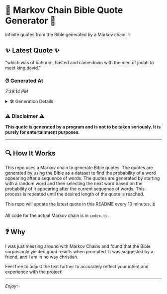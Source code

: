 # 📖 Markov Chain Bible Quote Generator 📖

Infinite quotes from the Bible generated by a Markov chain. ✨

## ✨ Latest Quote ✨
"which was of bahurim, hasted and came down with the men of judah to meet king david."

### ⏰ Generated At
*7:39:14 PM*

<details>
    <summary>🛠️ Generation Details</summary>
    <p>
        <strong>🌱 Seed:</strong> which<br>
        <strong>🔄 Iterations:</strong> 16<br>
        <strong>📜 Context History:</strong><br>[ which ]: was<br>[ which, was ]: of<br>[ which, was, of ]: bahurim,<br>[ which, was, of, bahurim, ]: hasted<br>[ which, was, of, bahurim,, hasted ]: and<br>[ which, was, of, bahurim,, hasted, and ]: came<br>[ was, of, bahurim,, hasted, and, came ]: down<br>[ of, bahurim,, hasted, and, came, down ]: with<br>[ bahurim,, hasted, and, came, down, with ]: the<br>[ hasted, and, came, down, with, the ]: men<br>[ and, came, down, with, the, men ]: of<br>[ came, down, with, the, men, of ]: judah<br>[ down, with, the, men, of, judah ]: to<br>[ with, the, men, of, judah, to ]: meet<br>[ the, men, of, judah, to, meet ]: king<br>[ men, of, judah, to, meet, king ]: david.<br>
    </p>
</details>

### ⚠️ Disclaimer ⚠️
**This quote is generated by a program and is not to be taken seriously. It is purely for entertainment purposes.**

---

## 🔍 How It Works

This repo uses a Markov chain to generate Bible quotes. The quotes are generated by using the Bible as a dataset to find the probability of a word appearing after a sequence of words. The quotes are generated by starting with a random word and then selecting the next word based on the probability of it appearing after the current sequence of words. This process is repeated until the desired length of the quote is reached.

This repo will update the latest quote in this README every 10 minutes. ⏳

All code for the actual Markov chain is in `index.ts`.

## ❓ Why

I was just messing around with Markov Chains and found that the Bible surprisingly yielded good results when prompted. 
It was suggested by a friend, and I am in no way christian.

Feel free to adjust the text further to accurately reflect your intent and experience with the project!

---

*Enjoy*✨
